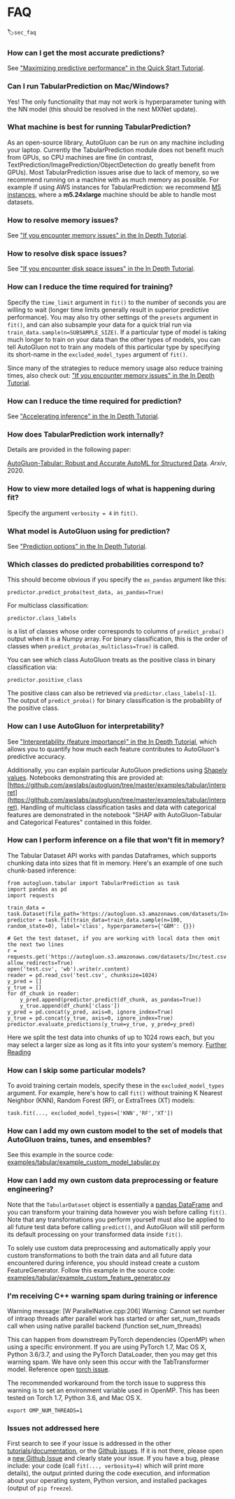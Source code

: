 # FAQ
:label:`sec_faq`


### How can I get the most accurate predictions?

See ["Maximizing predictive performance" in the Quick Start Tutorial](tabular-quickstart.html#maximizing-predictive-performance).


### Can I run TabularPrediction on Mac/Windows?

Yes! The only functionality that may not work is hyperparameter tuning with the NN model (this should be resolved in the next MXNet update).


### What machine is best for running TabularPrediction?

As an open-source library, AutoGluon can be run on any machine including your laptop. Currently the TabularPrediction module does not benefit much from GPUs, so CPU machines are fine (in contrast, TextPrediction/ImagePrediction/ObjectDetection do greatly benefit from GPUs). Most TabularPrediction issues arise due to lack of memory, so we recommend running on a machine with as much memory as possible. For example if using AWS instances for TabularPrediction: we recommend [M5 instances](https://aws.amazon.com/ec2/instance-types/m5/), where a **m5.24xlarge** machine should be able to handle most datasets.


### How to resolve memory issues?

See ["If you encounter memory issues" in the In Depth Tutorial](tabular-indepth.html#if-you-encounter-memory-issues).


### How to resolve disk space issues?

See ["If you encounter disk space issues" in the In Depth Tutorial](tabular-indepth.html#if-you-encounter-disk-space-issues).


### How can I reduce the time required for training?

Specify the `time_limit` argument in `fit()` to the number of seconds you are willing to wait (longer time limits generally result in superior predictive performance). You may also try other settings of the `presets` argument in `fit()`, and can also subsample your data for a quick trial run via `train_data.sample(n=SUBSAMPLE_SIZE)`. If a particular type of model is taking much longer to train on your data than the other types of models, you can tell AutoGluon not to train any models of this particular type by specifying its short-name in the `excluded_model_types` argument of `fit()`.

Since many of the strategies to reduce memory usage also reduce training times, also check out: ["If you encounter memory issues" in the In Depth Tutorial](tabular-indepth.html#if-you-encounter-memory-issues).


### How can I reduce the time required for prediction?

See ["Accelerating inference" in the In Depth Tutorial](tabular-indepth.html#accelerating-inference).


### How does TabularPrediction work internally?

Details are provided in the following paper:

[AutoGluon-Tabular: Robust and Accurate AutoML for Structured Data](https://arxiv.org/abs/2003.06505). *Arxiv*, 2020.


### How to view more detailed logs of what is happening during fit?

Specify the argument `verbosity = 4` in `fit()`.


### What model is AutoGluon using for prediction?

See ["Prediction options" in the In Depth Tutorial](tabular-indepth.html#prediction-options-inference).


### Which classes do predicted probabilities correspond to?

This should become obvious if you specify the `as_pandas` argument like this:

```
predictor.predict_proba(test_data, as_pandas=True)
```

For multiclass classification:

```
predictor.class_labels
```

is a list of classes whose order corresponds to columns of `predict_proba()` output when it is a Numpy array. For binary classification, this is the order of classes when `predict_proba(as_multiclass=True)` is called.

You can see which class AutoGluon treats as the positive class in binary classification via:

```
predictor.positive_class
```

The positive class can also be retrieved via `predictor.class_labels[-1]`. The output of `predict_proba()` for binary classification is the probability of the positive class.

### How can I use AutoGluon for interpretability?

See ["Interpretability (feature importance)" in the In Depth Tutorial](tabular-indepth.html#interpretability-feature-importance), which allows you to quantify how much each feature contributes to AutoGluon's predictive accuracy.

Additionally, you can explain particular AutoGluon predictions using [Shapely values](https://github.com/slundberg/shap/). Notebooks demonstrating this are provided at: [https://github.com/awslabs/autogluon/tree/master/examples/tabular/interpret](https://github.com/awslabs/autogluon/tree/master/examples/tabular/interpret). Handling of multiclass classification tasks and data with categorical features are demonstrated in the notebook "SHAP with AutoGluon-Tabular and Categorical Features" contained in this folder.




### How can I perform inference on a file that won't fit in memory?

The Tabular Dataset API works with pandas Dataframes, which supports chunking data into sizes that fit in memory.
Here's an example of one such chunk-based inference:

```{.python .input}
from autogluon.tabular import TabularPrediction as task
import pandas as pd
import requests

train_data = task.Dataset(file_path='https://autogluon.s3.amazonaws.com/datasets/Inc/train.csv')
predictor = task.fit(train_data=train_data.sample(n=100, random_state=0), label='class', hyperparameters={'GBM': {}})

# Get the test dataset, if you are working with local data then omit the next two lines
r = requests.get('https://autogluon.s3.amazonaws.com/datasets/Inc/test.csv', allow_redirects=True)
open('test.csv', 'wb').write(r.content)
reader = pd.read_csv('test.csv', chunksize=1024)
y_pred = []
y_true = []
for df_chunk in reader:
    y_pred.append(predictor.predict(df_chunk, as_pandas=True))
    y_true.append(df_chunk['class'])
y_pred = pd.concat(y_pred, axis=0, ignore_index=True)
y_true = pd.concat(y_true, axis=0, ignore_index=True)
predictor.evaluate_predictions(y_true=y_true, y_pred=y_pred)
```

Here we split the test data into chunks of up to 1024 rows each, but you may select a larger size as long as it fits into your system's memory.
[Further Reading](https://pandas.pydata.org/pandas-docs/stable/user_guide/io.html#io-chunking)


### How can I skip some particular models?

To avoid training certain models, specify these in the `excluded_model_types` argument. For example, here's how to call `fit()` without training K Nearest Neighbor (KNN), Random Forest (RF), or ExtraTrees (XT) models:

```
task.fit(..., excluded_model_types=['KNN','RF','XT'])
```

### How can I add my own custom model to the set of models that AutoGluon trains, tunes, and ensembles?

See this example in the source code: [examples/tabular/example_custom_model_tabular.py](https://github.com/awslabs/autogluon/blob/master/examples/tabular/example_custom_model_tabular.py)


### How can I add my own custom data preprocessing or feature engineering?

Note that the `TabularDataset` object is essentially a [pandas DataFrame](https://pandas.pydata.org/pandas-docs/stable/reference/frame.html) and you can transform your training data however you wish before calling `fit()`. Note that any transformations you perform yourself must also be applied to all future test data before calling `predict()`, and AutoGluon will still perform its default processing on your transformed data inside `fit()`.

To solely use custom data preprocessing and automatically apply your custom transformations to both the train data and all future data encountered during inference, you should instead create a custom FeatureGenerator. Follow this example in the source code: [examples/tabular/example_custom_feature_generator.py](https://github.com/awslabs/autogluon/blob/master/examples/tabular/example_custom_feature_generator.py)

### I'm receiving C++ warning spam during training or inference

Warning message: [W ParallelNative.cpp:206] Warning: Cannot set number of intraop threads after parallel work has started or after set_num_threads call when using native parallel backend (function set_num_threads)

This can happen from downstream PyTorch dependencies (OpenMP) when using a specific environment. If you are using PyTorch 1.7, Mac OS X, Python 3.6/3.7, and using the PyTorch DataLoader, then you may get this warning spam. We have only seen this occur with the TabTransformer model. Reference open [torch issue](https://github.com/pytorch/pytorch/issues/46409).

The recommended workaround from the torch issue to suppress this warning is to set an environment variable used in OpenMP. This has been tested on Torch 1.7, Python 3.6, and Mac OS X.
```
export OMP_NUM_THREADS=1
```

### Issues not addressed here

First search to see if your issue is addressed in the other [tutorials](index.html)/[documentation](../../api/autogluon.task.html), or the [Github issues](https://github.com/awslabs/autogluon/issues). If it is not there,
please open a [new Github Issue](https://github.com/awslabs/autogluon/issues/new) and clearly state your issue. If you have a bug, please include: your code (call `fit(..., verbosity=4)` which will print more details), the output printed during the code execution, and information about your operating system, Python version, and installed packages (output of `pip freeze`).
